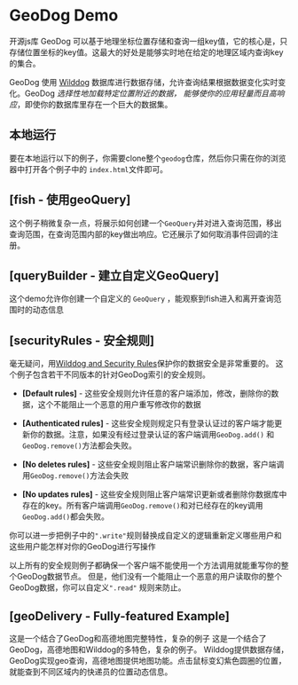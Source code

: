 # GeoDog Demo


开源js库 GeoDog 可以基于地理坐标位置存储和查询一组key值，它的核心是，只存储位置坐标的key值。这最大的好处是能够实时地在给定的地理区域内查询key的集合。

GeoDog 使用 [Wilddog](https://www.wilddog.com) 数据库进行数据存储，允许查询结果根据数据变化实时变化。GeoDog *选择性地加载特定位置附近的数据， 能够使你的应用轻量而且高响应*，即使你的数据库里存在一个巨大的数据集。

## 本地运行

要在本地运行以下的例子，你需要clone整个`geodog`仓库，然后你只需在你的浏览器中打开各个例子中的 `index.html`文件即可。

## [fish - 使用geoQuery]

这个例子稍微复杂一点，将展示如何创建一个`GeoQuery`并对进入查询范围，移出查询范围，在查询范围内部的key做出响应。它还展示了如何取消事件回调的注册。

## [queryBuilder - 建立自定义GeoQuery]

这个demo允许你创建一个自定义的 `GeoQuery` ，能观察到fish进入和离开查询范围时的动态信息

## [securityRules -  安全规则]

毫无疑问，用[Wilddog and Security Rules](https://z.wilddog.com/rule/quickstart)保护你的数据安全是非常重要的。
这个例子包含若干不同版本的针对GeoDog索引的安全规则。
* **[Default rules]** - 
这些安全规则允许任意的客户端添加，修改，删除你的数据，这个不能阻止一个恶意的用户重写修改你的数据

* **[Authenticated rules]** -
这些安全规则规定只有登录认证过的客户端才能更新你的数据。注意，如果没有经过登录认证的客户端调用`GeoDog.add()` 和 `GeoDog.remove()`方法都会失败。
* **[No deletes rules]** - 
这些安全规则阻止客户端常识删除你的数据，客户端调用`GeoDog.remove()`方法会失败

* **[No updates rules]** - 
这些安全规则阻止客户端常识更新或者删除你数据库中存在的key。所有客户端调用`GeoDog.remove()`和对已经存在的key调用`GeoDog.add()`都会失败。

你可以进一步把例子中的`".write"`规则替换成自定义的逻辑重新定义哪些用户和这些用户能怎样对你的GeoDog进行写操作

以上所有的安全规则例子都确保一个客户端不能使用一个方法调用就能重写你的整个GeoDog数据节点。
但是，他们没有一个能阻止一个恶意的用户读取你的整个GeoDog数据，你可以自定义`".read"` 规则来防止。

## [geoDelivery - Fully-featured Example]
这是一个结合了GeoDog和高德地图完整特性，复杂的例子
这是一个结合了GeoDog，高德地图和Wilddog的多特色，复杂的例子。
Wilddog提供数据存储，GeoDog实现geo查询，高德地图提供地图功能。点击鼠标变幻紫色圆圈的位置，就能查到不同区域内的快递员的位置动态信息。
